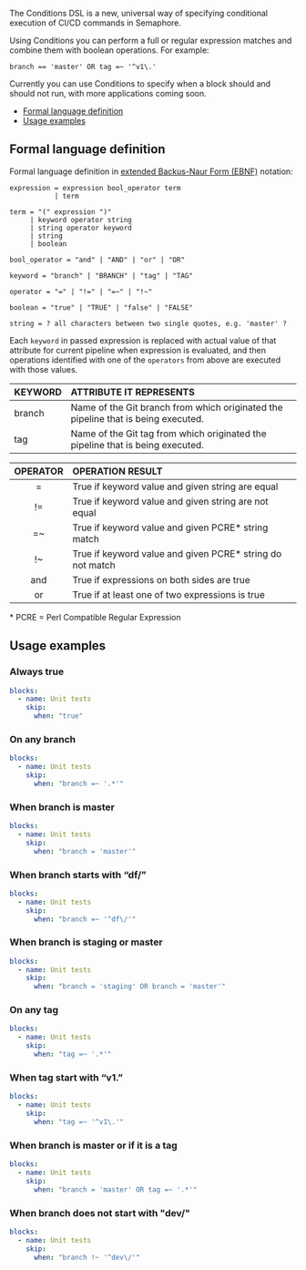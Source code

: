 The Conditions DSL is a new, universal way of specifying conditional execution
of CI/CD commands in Semaphore.

Using Conditions you can perform a full or regular expression matches and
combine them with boolean operations. For example:
```
branch == 'master' OR tag =~ '^v1\.'
```

Currently you can use Conditions to specify when a block should and should not
run, with more applications coming soon.

- [Formal language definition](#Formal-language-definition)
- [Usage examples](#usage-examples)

## Formal language definition

Formal language definition in [extended Backus-Naur Form (EBNF)][ebnf] notation:

```
expression = expression bool_operator term
           | term

term = "(" expression ")"      
     | keyword operator string
     | string operator keyword
     | string                  
     | boolean

bool_operator = "and" | "AND" | "or" | "OR"

keyword = "branch" | "BRANCH" | "tag" | "TAG"

operator = "=" | "!=" | "=~" | "!~"

boolean = "true" | "TRUE" | "false" | "FALSE"

string = ? all characters between two single quotes, e.g. 'master' ?
```           

Each `keyword` in passed expression is replaced with actual value of that
attribute for current pipeline when expression is evaluated, and then operations
identified with one of the `operators` from above are executed with those values.

|    KEYWORD     |             ATTRIBUTE IT REPRESENTS              |
| :------------- | :----------------------------------------------- |
| branch         | Name of the Git branch from which originated the pipeline that is being executed. |
| tag            | Name of the Git tag from which originated the pipeline that is being executed. |


|  OPERATOR |                 OPERATION RESULT                          |
| :-------: | :-------------------------------------------------------- |
|   =       | True if keyword value and given string are equal          |
|   !=      | True if keyword value and given string are not equal      |
|   =~      | True if keyword value and given PCRE* string match        |
|   !~      | True if keyword value and given PCRE* string do not match |
|   and     | True if expressions on both sides are true                |
|   or      | True if at least one of two expressions is true           |

\* PCRE = Perl Compatible Regular Expression


## Usage examples

### Always true

```yaml
blocks:
  - name: Unit tests
    skip:
      when: "true"
```

### On any branch

```yaml
blocks:
  - name: Unit tests
    skip:
      when: "branch =~ '.*'"
```

### When branch is master

```yaml
blocks:
  - name: Unit tests
    skip:
      when: "branch = 'master'"
```

### When branch starts with “df/”

```yaml
blocks:
  - name: Unit tests
    skip:
      when: "branch =~ '^df\/'"
```

### When branch is staging or master

```yaml
blocks:
  - name: Unit tests
    skip:
      when: "branch = 'staging' OR branch = 'master'"
```

### On any tag

```yaml
blocks:
  - name: Unit tests
    skip:
      when: "tag =~ '.*'"
```

### When tag start with “v1.”

```yaml
blocks:
  - name: Unit tests
    skip:
      when: "tag =~ '^v1\.'"
```

### When branch is master or if it is a tag

```yaml
blocks:
  - name: Unit tests
    skip:
      when: "branch = 'master' OR tag =~ '.*'"
```

### When branch does not start with "dev/"

```yaml
blocks:
  - name: Unit tests
    skip:
      when: "branch !~ '^dev\/'"
```


[ebnf]: https://en.wikipedia.org/wiki/Extended_Backus%E2%80%93Naur_form
